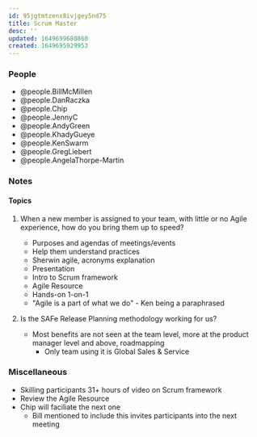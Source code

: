 ```yaml
---
id: 95jgtmtzenx8ivjgey5nd75
title: Scrum Master
desc: ''
updated: 1649699680860
created: 1649695929953
---
```


### People
- @people.BillMcMillen
- @people.DanRaczka
- @people.Chip
- @people.JennyC
- @people.AndyGreen
- @people.KhadyGueye
- @people.KenSwarm
- @people.GregLiebert
- @people.AngelaThorpe-Martin

### Notes
#### Topics
1. When a new member is assigned to your team, with little or no Agile experience, how do you bring them up to speed?
   - Purposes and agendas of meetings/events
   - Help them understand practices
   - Sherwin agile, acronyms explanation
   - Presentation
   - Intro to Scrum framework
   - Agile Resource
   - Hands-on 1-on-1 
   - "Agile is a part of what we do" - Ken being a paraphrased

2. Is the SAFe Release Planning methodology working for us?
   - Most benefits are not seen at the team level, more at the product manager level and above, roadmapping
     - Only team using it is Global Sales & Service 


### Miscellaneous
- Skilling participants 31+ hours of video on Scrum framework
- Review the Agile Resource
- Chip will faciliate the next one 
  - Bill mentioned to include this invites participants into the next meeting

